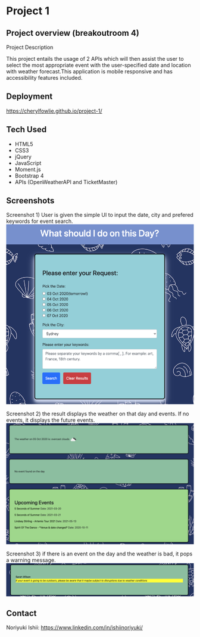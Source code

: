 # Project 1


## Project overview (breakoutroom 4)

Project Description

This project entails the usage of 2 APIs which will then assist the user to select the most appropriate event with the user-specified date and location with weather forecast.This application is mobile responsive and has accessibility features included.


## Deployment

https://cherylfowlie.github.io/project-1/


## Tech Used

- HTML5
- CSS3
- jQuery
- JavaScript
- Moment.js
- Bootstrap 4
- APIs (OpenWeatherAPI and TicketMaster)

## Screenshots 

Screenshot 1) User is given the simple UI to input the date, city and prefered keywords for event search.
![](image1.png)

Screenshot 2) the result displays the weather on that day and events. If no events, it displays the future events.
![](image2.png)

Screenshot 3) if there is an event on the day and the weather is bad, it pops a warning message. 
![](image3.png)

## Contact
Noriyuki Ishii: https://www.linkedin.com/in/ishiinoriyuki/

